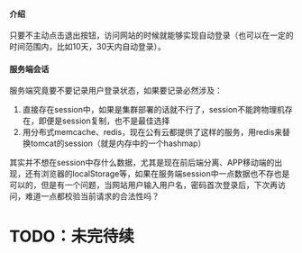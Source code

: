 #### 介绍
只要不主动点击退出按钮，访问网站的时候就能够实现自动登录（也可以在一定的时间范围内，比如10天，30天内自动登录）。

#### 服务端会话
服务端究竟要不要记录用户登录状态，如果要记录必然涉及：
1. 直接存在session中，如果是集群部署的话就不行了，session不能跨物理机存在，即便是session复制，也不是最佳选择
2. 用分布式memcache、redis，现在公有云都提供了这样的服务，用redis来替换tomcat的session（就是内存中的一个hashmap）

其实并不想在session中存什么数据，尤其是现在前后端分离、APP移动端的出现，还有浏览器的localStorage等，如果在服务端session中一点数据也不存也是可以的，但是有一个问题，当网站用户输入用户名，密码首次登录后，下次再访问，难道一点都校验当前请求的合法性吗？


# TODO：未完待续
